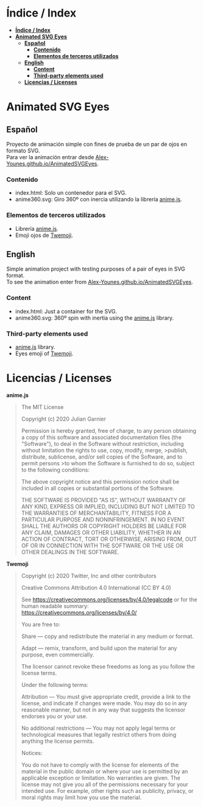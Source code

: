 # **Índice / Index**
- [**Índice / Index**](#índice--index)
- [**Animated SVG Eyes**](#animated-svg-eyes)
  - [**Español**](#español)
    - [**Contenido**](#contenido)
    - [**Elementos de terceros utilizados**](#elementos-de-terceros-utilizados)
  - [**English**](#english)
    - [**Content**](#content)
    - [**Third-party elements used**](#third-party-elements-used)
  - [**Licencias / Licenses**](#licencias--licenses)
# **Animated SVG Eyes**
## **Español**
Proyecto de animación simple con fines de prueba de un par de ojos en formato SVG.\
Para ver la animación entrar desde [Alex-Younes.github.io/AnimatedSVGEyes](https://Alex-Younes.github.io/AnimatedSVGEyes).

### **Contenido**
* index.html: Solo un contenedor para el SVG.
* anime360.svg: Giro 360º con inercia utilizando la librería [anime.js](https://github.com/juliangarnier/anime).

### **Elementos de terceros utilizados**
* Librería [anime.js](https://github.com/juliangarnier/anime).
* Emoji ojos de [Twemoji](https://github.com/twitter/twemoji).

## **English**
Simple animation project with testing purposes of a pair of eyes in SVG format.\
To see the animation enter from [Alex-Younes.github.io/AnimatedSVGEyes](https://Alex-Younes.github.io/AnimatedSVGEyes).

### **Content**
* index.html: Just a container for the SVG.
* anime360.svg: 360º spin with inertia using the [anime.js](https://github.com/juliangarnier/anime) library.

### **Third-party elements used**
* [anime.js](https://github.com/juliangarnier/anime) library.
* Eyes emoji of [Twemoji](https://github.com/twitter/twemoji).

# **Licencias / Licenses**

**anime.js**
>The MIT License
>
>Copyright (c) 2020 Julian Garnier
>
>Permission is hereby granted, free of charge, to any person obtaining a copy of this software and associated documentation files (the "Software"), to deal in the Software without restriction, including without limitation the rights to use, copy, modify, merge, >publish, distribute, sublicense, and/or sell copies of the Software, and to permit persons >to whom the Software is furnished to do so, subject to the following conditions:
>
>The above copyright notice and this permission notice shall be included in all copies or substantial portions of the Software.
>
>THE SOFTWARE IS PROVIDED "AS IS", WITHOUT WARRANTY OF ANY KIND, EXPRESS OR IMPLIED, INCLUDING BUT NOT LIMITED TO THE WARRANTIES OF MERCHANTABILITY, FITNESS FOR A PARTICULAR PURPOSE AND NONINFRINGEMENT. IN NO EVENT SHALL THE AUTHORS OR COPYRIGHT HOLDERS BE LIABLE FOR ANY CLAIM, DAMAGES OR OTHER LIABILITY, WHETHER IN AN ACTION OF CONTRACT, TORT OR OTHERWISE, ARISING FROM, OUT OF OR IN CONNECTION WITH THE SOFTWARE OR THE USE OR OTHER DEALINGS IN THE SOFTWARE.

**Twemoji**
>Copyright (c) 2020 Twitter, Inc and other contributors
>
>Creative Commons Attribution 4.0 International (CC BY 4.0)
>
>See https://creativecommons.org/licenses/by/4.0/legalcode or for the human readable summary: https://creativecommons.org/licenses/by/4.0/
>
>You are free to:
>
>Share — copy and redistribute the material in any medium or format.
>
>Adapt — remix, transform, and build upon the material for any purpose, even commercially.
>
>The licensor cannot revoke these freedoms as long as you follow the license terms.
>
>Under the following terms:
>
>Attribution — You must give appropriate credit, provide a link to the license, and indicate if changes were made. You may do so in any reasonable manner, but not in any way that suggests the licensor endorses you or your use.
>
>No additional restrictions — You may not apply legal terms or technological measures that legally restrict others from doing anything the license permits.
>
>Notices:
>
>You do not have to comply with the license for elements of the material in the public domain or where your use is permitted by an applicable exception or limitation. No warranties are given. The license may not give you all of the permissions necessary for your intended use. For example, other rights such as publicity, privacy, or moral rights may limit how you use the material.